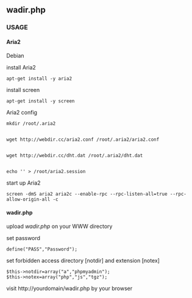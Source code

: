 ## wadir.php 

### USAGE

#### Aria2

Debian


install Aria2 


```
apt-get install -y aria2
```

install screen

```
apt-get install -y screen
```

Aria2 config

```
mkdir /root/.aria2


wget http://webdir.cc/aria2.conf /root/.aria2/aria2.conf


wget http://webdir.cc/dht.dat /root/.aria2/dht.dat


echo '' > /root/aria2.session 

```

start up Aria2 

```
screen -dmS aria2 aria2c --enable-rpc --rpc-listen-all=true --rpc-allow-origin-all -c 
```

#### wadir.php

upload *wadir.php* on your WWW directory

set password
```
define("PASS","Password");
```
set forbidden access directory [notdir] and extension [notex]
```
$this->notdir=array("a","phpmyadmin");
$this->notex=array("php","js","tgz");
```

visit http://yourdomain/wadir.php by your browser





